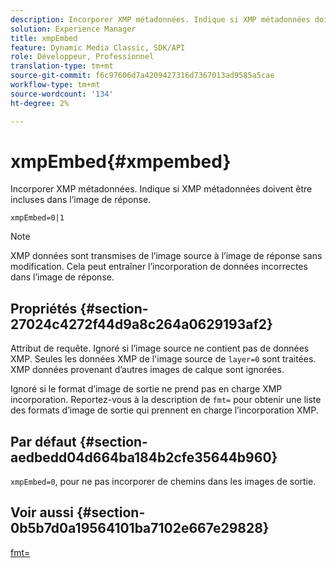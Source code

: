 ```yaml
---
description: Incorporer XMP métadonnées. Indique si XMP métadonnées doivent être incluses dans l’image de réponse.
solution: Experience Manager
title: xmpEmbed
feature: Dynamic Media Classic, SDK/API
role: Développeur, Professionnel
translation-type: tm+mt
source-git-commit: f6c97606d7a4209427316d7367013ad9585a5cae
workflow-type: tm+mt
source-wordcount: '134'
ht-degree: 2%

---
```



# xmpEmbed{#xmpembed}

Incorporer XMP métadonnées. Indique si XMP métadonnées doivent être incluses dans l’image de réponse.

`xmpEmbed=0|1`

>[!NOTE]
>
>XMP données sont transmises de l’image source à l’image de réponse sans modification. Cela peut entraîner l’incorporation de données incorrectes dans l’image de réponse.

## Propriétés {#section-27024c4272f44d9a8c264a0629193af2}

Attribut de requête. Ignoré si l’image source ne contient pas de données XMP. Seules les données XMP de l&#39;image source de `layer=0` sont traitées. XMP données provenant d’autres images de calque sont ignorées.

Ignoré si le format d’image de sortie ne prend pas en charge XMP incorporation. Reportez-vous à la description de `fmt=` pour obtenir une liste des formats d’image de sortie qui prennent en charge l’incorporation XMP.

## Par défaut {#section-aedbedd04d664ba184b2cfe35644b960}

`xmpEmbed=0`, pour ne pas incorporer de chemins dans les images de sortie.

## Voir aussi {#section-0b5b7d0a19564101ba7102e667e29828}

[fmt=](../../../../../is-api/http-ref/image-serving-api-ref/c-http-protocol-reference/c-command-reference/r-is-http-fmt.md#reference-cdf10043423b45ba9fe15157fb3ae37a)
